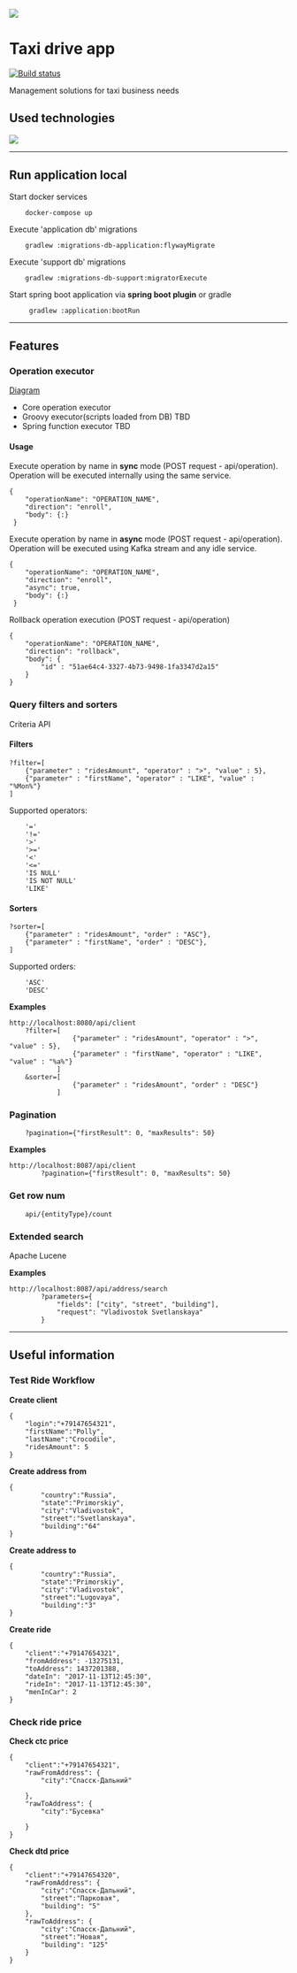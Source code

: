 ![](https://raw.githubusercontent.com/hurryfox/docs/master/img/header.gif)

# Taxi drive app

[![Build status](https://travis-ci.org/hurryfox/taxi-drive-app.svg?branch=master)](https://travis-ci.org/hurryfox/taxi-drive-app)

Management solutions for taxi business needs  

## Used technologies
![](https://raw.githubusercontent.com/hurryfox/docs/master/img/tech.gif)

- - - -

## Run application local
Start docker services
```
    docker-compose up
```

Execute 'application db' migrations
```
    gradlew :migrations-db-application:flywayMigrate
```

Execute 'support db' migrations
```
    gradlew :migrations-db-support:migratorExecute
```

Start spring boot application via **spring boot plugin** or gradle
```
     gradlew :application:bootRun
```

- - - -

## Features
### Operation executor 
[Diagram](https://raw.githubusercontent.com/hurryfox/docs/master/img/tech.gif)
- Core operation executor
- Groovy executor(scripts loaded from DB) TBD
- Spring function executor TBD
#### Usage 
Execute operation by name in **sync** mode (POST request - api/operation). Operation will be executed internally using the same service.
```
{
    "operationName": "OPERATION_NAME",
    "direction": "enroll",
    "body": {:}
 }
```
Execute operation by name in **async** mode (POST request - api/operation). Operation will be executed using Kafka stream and any idle service.
```
{
    "operationName": "OPERATION_NAME",
    "direction": "enroll",    
    "async": true,
    "body": {:}
 }
```
Rollback operation execution (POST request - api/operation)
```
{
    "operationName": "OPERATION_NAME",
    "direction": "rollback",
    "body": {
        "id" : "51ae64c4-3327-4b73-9498-1fa3347d2a15"
    }
}
```

### Query filters and sorters
Criteria API
#### Filters
```
?filter=[
    {"parameter" : "ridesAmount", "operator" : ">", "value" : 5}, 
    {"parameter" : "firstName", "operator" : "LIKE", "value" : "%Mon%"}
]
```

Supported operators:
```
    '='          
    '!='         
    '>'          
    '>='         
    '<'          
    '<='         
    'IS NULL'    
    'IS NOT NULL'
    'LIKE'   
```    

#### Sorters
```
?sorter=[
    {"parameter" : "ridesAmount", "order" : "ASC"},
    {"parameter" : "firstName", "order" : "DESC"},
]
```

Supported orders:
```
    'ASC'
    'DESC'
```

**Examples**
```
http://localhost:8080/api/client
    ?filter=[
                {"parameter" : "ridesAmount", "operator" : ">", "value" : 5}, 
                {"parameter" : "firstName", "operator" : "LIKE", "value" : "%a%"}
            ]
    &sorter=[
                {"parameter" : "ridesAmount", "order" : "DESC"}
            ]
```

### Pagination
```
    ?pagination={"firstResult": 0, "maxResults": 50} 
```

**Examples**
```
http://localhost:8087/api/client
        ?pagination={"firstResult": 0, "maxResults": 50} 
```

### Get row num
```
    api/{entityType}/count
```

### Extended search
Apache Lucene
 
**Examples**
```
http://localhost:8087/api/address/search
        ?parameters={
            "fields": ["city", "street", "building"], 
            "request": "Vladivostok Svetlanskaya"
        }
```

- - - -

## Useful information 
### Test Ride Workflow
**Create client**
```
{
	"login":"+79147654321",
	"firstName":"Polly",
	"lastName":"Crocodile",
	"ridesAmount": 5
}
```

**Create address from**
```
{
		"country":"Russia",
		"state":"Primorskiy",
		"city":"Vladivostok",
		"street":"Svetlanskaya",
		"building":"64"
}
```

**Create address to**
```
{
		"country":"Russia",
		"state":"Primorskiy",
		"city":"Vladivostok",
		"street":"Lugovaya",
		"building":"3"
}
```

**Create ride**
```
{
	"client":"+79147654321",
	"fromAddress": -13275131,
	"toAddress": 1437201388,
	"dateIn": "2017-11-13T12:45:30",
	"rideIn": "2017-11-13T12:45:30",
	"menInCar": 2
}
```

### Check ride price
**Check ctc price**
```
{
	"client":"+79147654321",
	"rawFromAddress": {
		"city":"Спасск-Дальний"
		
	},
	"rawToAddress": {
		"city":"Бусевка"
		
	}
}
```

**Check dtd price**
```
{
	"client":"+79147654320",
	"rawFromAddress": {
		"city":"Спасск-Дальний",
		"street":"Парковая",
		"building": "5"
	},
	"rawToAddress": {
		"city":"Спасск-Дальний",
		"street":"Новая",
		"building": "125"
	}
}
```

